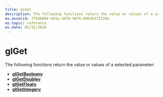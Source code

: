```yaml
---
title: glGet
description: The following functions return the value or values of a selected parameter.
ms.assetid: 7f5d0084-443a-44f8-98fb-0003627212de
ms.topic: reference
ms.date: 05/31/2018
---
```


# glGet

The following functions return the value or values of a selected parameter:

-   [**glGetBooleanv**](glgetbooleanv.md)
-   [**glGetDoublev**](glgetdoublev.md)
-   [**glGetFloatv**](glgetfloatv.md)
-   [**glGetIntegerv**](glgetintegerv.md)

 

 





